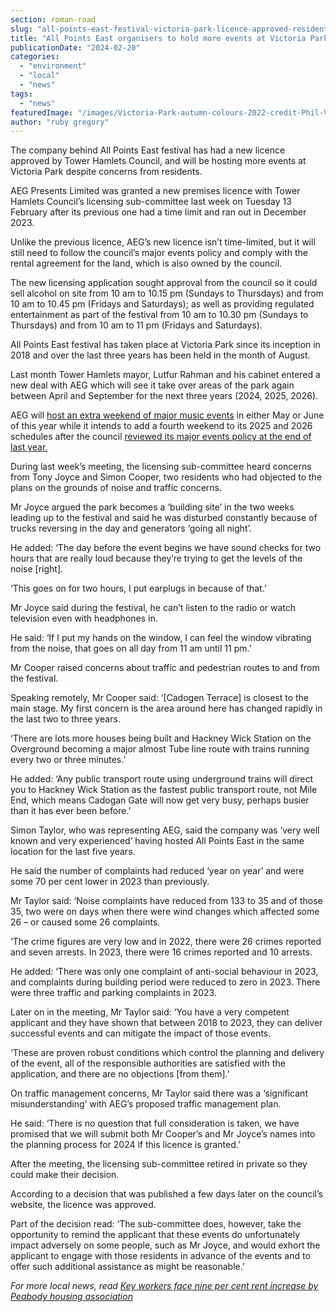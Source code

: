 ```yaml
---
section: roman-road
slug: "all-points-east-festival-victoria-park-licence-approved-residents-concerned"
title: "All Points East organisers to hold more events at Victoria Park despite residents’ concerns"
publicationDate: "2024-02-20"
categories: 
  - "environment"
  - "local"
  - "news"
tags: 
  - "news"
featuredImage: "/images/Victoria-Park-autumn-colours-2022-credit-Phil-Verney-3.jpg"
author: "ruby gregory"
---
```


The company behind All Points East festival has had a new licence approved by Tower Hamlets Council, and will be hosting more events at Victoria Park despite concerns from residents.

AEG Presents Limited was granted a new premises licence with Tower Hamlets Council’s licensing sub-committee last week on Tuesday 13 February after its previous one had a time limit and ran out in December 2023.

Unlike the previous licence, AEG’s new licence isn’t time-limited, but it will still need to follow the council’s major events policy and comply with the rental agreement for the land, which is also owned by the council.

The new licensing application sought approval from the council so it could sell alcohol on site from 10 am to 10.15 pm (Sundays to Thursdays) and from 10 am to 10.45 pm (Fridays and Saturdays); as well as providing regulated entertainment as part of the festival from 10 am to 10.30 pm (Sundays to Thursdays) and from 10 am to 11 pm (Fridays and Saturdays).

All Points East festival has taken place at Victoria Park since its inception in 2018 and over the last three years has been held in the month of August.

Last month Tower Hamlets mayor, Lutfur Rahman and his cabinet entered a new deal with AEG which will see it take over areas of the park again between April and September for the next three years (2024, 2025, 2026).

AEG will [host an extra weekend of major music events](https://romanroadlondon.com/all-points-east-festival-victoria-park-licence-events-increase/) in either May or June of this year while it intends to add a fourth weekend to its 2025 and 2026 schedules after the council [reviewed its major events policy at the end of last year.](https://romanroadlondon.com/tower-hamlets-council-increase-major-events-victoria-park/)

During last week’s meeting, the licensing sub-committee heard concerns from Tony Joyce and Simon Cooper, two residents who had objected to the plans on the grounds of noise and traffic concerns.

Mr Joyce argued the park becomes a ‘building site’ in the two weeks leading up to the festival and said he was disturbed constantly because of trucks reversing in the day and generators ‘going all night’.

He added: ‘The day before the event begins we have sound checks for two hours that are really loud because they’re trying to get the levels of the noise \[right\].

‘This goes on for two hours, I put earplugs in because of that.’

Mr Joyce said during the festival, he can’t listen to the radio or watch television even with headphones in.

He said: ‘If I put my hands on the window, I can feel the window vibrating from the noise, that goes on all day from 11 am until 11 pm.’

Mr Cooper raised concerns about traffic and pedestrian routes to and from the festival.

Speaking remotely, Mr Cooper said: ‘\[Cadogen Terrace\] is closest to the main stage. My first concern is the area around here has changed rapidly in the last two to three years.

‘There are lots more houses being built and Hackney Wick Station on the Overground becoming a major almost Tube line route with trains running every two or three minutes.’

He added: ‘Any public transport route using underground trains will direct you to Hackney Wick Station as the fastest public transport route, not Mile End, which means Cadogan Gate will now get very busy, perhaps busier than it has ever been before.’

Simon Taylor, who was representing AEG, said the company was ‘very well known and very experienced’ having hosted All Points East in the same location for the last five years.

He said the number of complaints had reduced ‘year on year’ and were some 70 per cent lower in 2023 than previously.

Mr Taylor said: ‘Noise complaints have reduced from 133 to 35 and of those 35, two were on days when there were wind changes which affected some 26 – or caused some 26 complaints.

‘The crime figures are very low and in 2022, there were 26 crimes reported and seven arrests. In 2023, there were 16 crimes reported and 10 arrests.

He added: ‘There was only one complaint of anti-social behaviour in 2023, and complaints during building period were reduced to zero in 2023. There were three traffic and parking complaints in 2023.

Later on in the meeting, Mr Taylor said: ‘You have a very competent applicant and they have shown that between 2018 to 2023, they can deliver successful events and can mitigate the impact of those events.

‘These are proven robust conditions which control the planning and delivery of the event, all of the responsible authorities are satisfied with the application, and there are no objections \[from them\].’

On traffic management concerns, Mr Taylor said there was a ‘significant misunderstanding’ with AEG’s proposed traffic management plan.

He said: ‘There is no question that full consideration is taken, we have promised that we will submit both Mr Cooper’s and Mr Joyce’s names into the planning process for 2024 if this licence is granted.’

After the meeting, the licensing sub-committee retired in private so they could make their decision.

According to a decision that was published a few days later on the council’s website, the licence was approved.

Part of the decision read: ‘The sub-committee does, however, take the opportunity to remind the applicant that these events do unfortunately impact adversely on some people, such as Mr Joyce, and would exhort the applicant to engage with those residents in advance of the events and to offer such additional assistance as might be reasonable.’

_For more local news, read_ [_Key workers face nine per cent rent increase by Peabody housing association_](https://romanroadlondon.com/peabody-housing-association-key-workers-rents-increase/)



